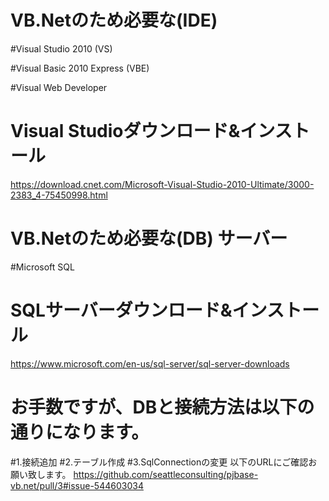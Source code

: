 # VB.Netのため必要な(IDE) 

#Visual Studio 2010 (VS)

#Visual Basic 2010 Express (VBE)

#Visual Web Developer

# Visual Studioダウンロード&インストール
https://download.cnet.com/Microsoft-Visual-Studio-2010-Ultimate/3000-2383_4-75450998.html

# VB.Netのため必要な(DB) サーバー

#Microsoft SQL 

# SQLサーバーダウンロード&インストール
https://www.microsoft.com/en-us/sql-server/sql-server-downloads


# お手数ですが、DBと接続方法は以下の通りになります。
#1.接続追加
#2.テーブル作成
#3.SqlConnectionの変更
以下のURLにご確認お願い致します。
https://github.com/seattleconsulting/pjbase-vb.net/pull/3#issue-544603034


